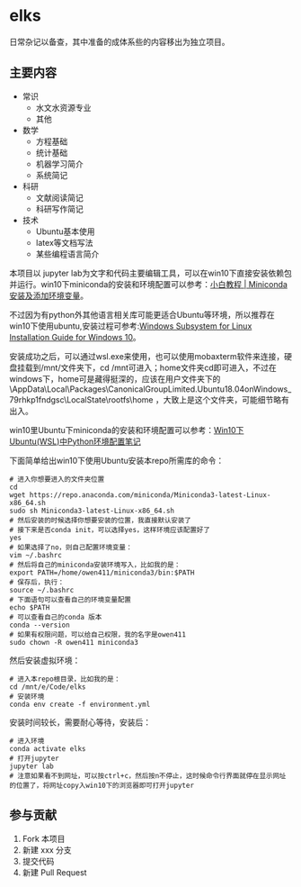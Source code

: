 # elks

日常杂记以备查，其中准备的成体系些的内容移出为独立项目。

## 主要内容

- 常识
    - 水文水资源专业
    - 其他
- 数学
    - 方程基础
    - 统计基础
    - 机器学习简介
    - 系统简记
- 科研
    - 文献阅读简记
    - 科研写作简记
- 技术
    - Ubuntu基本使用
    - latex等文档写法
    - 某些编程语言简介
    
本项目以 jupyter lab为文字和代码主要编辑工具，可以在win10下直接安装依赖包并运行。win10下miniconda的安装和环境配置可以参考：[小白教程 | Miniconda安装及添加环境变量](https://mp.weixin.qq.com/s/yqyEknvYLIH5E0nMlWEDSQ?)。

不过因为有python外其他语言相关库可能更适合Ubuntu等环境，所以推荐在win10下使用ubuntu,安装过程可参考:[Windows Subsystem for Linux Installation Guide for Windows 10](https://docs.microsoft.com/en-us/windows/wsl/install-win10)。

安装成功之后，可以通过wsl.exe来使用，也可以使用mobaxterm软件来连接，硬盘挂载到/mnt/文件夹下，cd /mnt可进入；home文件夹cd即可进入，不过在windows下，home可是藏得挺深的，应该在用户文件夹下的 \AppData\Local\Packages\CanonicalGroupLimited.Ubuntu18.04onWindows_79rhkp1fndgsc\LocalState\rootfs\home ，大致上是这个文件夹，可能细节略有出入。

win10里Ubuntu下miniconda的安装和环境配置可以参考：[Win10下Ubuntu(WSL)中Python环境配置笔记](https://zhuanlan.zhihu.com/p/63897033)

下面简单给出win10下使用Ubuntu安装本repo所需库的命令：

```Shell
# 进入你想要进入的文件夹位置
cd
wget https://repo.anaconda.com/miniconda/Miniconda3-latest-Linux-x86_64.sh
sudo sh Miniconda3-latest-Linux-x86_64.sh
# 然后安装的时候选择你想要安装的位置，我直接默认安装了
# 接下来是否conda init，可以选择yes，这样环境应该配置好了
yes
# 如果选择了no，则自己配置环境变量：
vim ~/.bashrc
# 然后将自己的miniconda安装环境写入，比如我的是：
export PATH=/home/owen411/miniconda3/bin:$PATH
# 保存后，执行：
source ~/.bashrc
# 下面语句可以查看自己的环境变量配置
echo $PATH
# 可以查看自己的conda 版本
conda --version
# 如果有权限问题，可以给自己权限，我的名字是owen411
sudo chown -R owen411 miniconda3
```

然后安装虚拟环境：

```Shell
# 进入本repo根目录，比如我的是：
cd /mnt/e/Code/elks
# 安装环境
conda env create -f environment.yml
```

安装时间较长，需要耐心等待，安装后：

```Shell
# 进入环境
conda activate elks
# 打开jupyter
jupyter lab
# 注意如果看不到网址，可以按ctrl+c，然后按n不停止，这时候命令行界面就停在显示网址的位置了，将网址copy入win10下的浏览器即可打开jupyter
```

## 参与贡献

1. Fork 本项目
2. 新建 xxx 分支
3. 提交代码
4. 新建 Pull Request
